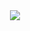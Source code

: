 
<div align="center">
    <img src="https://streak-stats.demolab.com?user=KKardd&theme=transparent&hide_border=true&border_radius=5&card_width=800&fire=716A68&currStreakNum=716A68&dates=BDB2AE&ring=716A68&sideNums=716A68&excludeDaysLabel=716A68&currStreakLabel=716A68&sideLabels=716A68">
</div>



<!--
**KKardd/KKardd** is a ✨ _special_ ✨ repository because its `README.md` (this file) appears on your GitHub profile.

Here are some ideas to get you started:

- 🔭 I’m currently working on ...
- 🌱 I’m currently learning ...
- 👯 I’m looking to collaborate on ...
- 🤔 I’m looking for help with ...
- 💬 Ask me about ...
- 📫 How to reach me: ...
- 😄 Pronouns: ...
- ⚡ Fun fact: ...
-->
